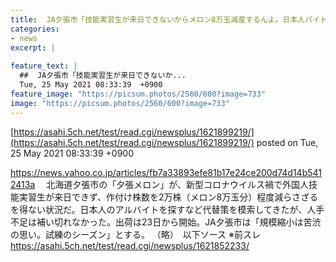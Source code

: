 ```yaml
---
title:  JA夕張市「技能実習生が来日できないからメロン8万玉減産するんよ。日本人バイトは探しても来てくれないんよ===realtitle===#128557;」★5  
categories:
- news
excerpt: |
  
feature_text: |
  ##  JA夕張市「技能実習生が来日できないか...
  Tue, 25 May 2021 08:33:39  +0900
feature_image: "https://picsum.photos/2560/600?image=733"
image: "https://picsum.photos/2560/600?image=733"
---
```


[https://asahi.5ch.net/test/read.cgi/newsplus/1621899219/](https://asahi.5ch.net/test/read.cgi/newsplus/1621899219/)
posted on Tue, 25 May 2021 08:33:39  +0900

<!--more-->

https://news.yahoo.co.jp/articles/fb7a33893efe81b17e24ce200d74d14b5412413a 　北海道夕張市の「夕張メロン」が、新型コロナウイルス禍で外国人技能実習生が来日できず、作付け株数を2万株（メロン8万玉分）程度減らさざるを得ない状況だ。日本人のアルバイトを探すなど代替策を模索してきたが、人手不足は補い切れなかった。出荷は23日から開始。JA夕張市は「規模縮小は苦渋の思い。試練のシーズン」とする。 （略）　以下ソース ※前スレ https://asahi.5ch.net/test/read.cgi/newsplus/1621852233/
